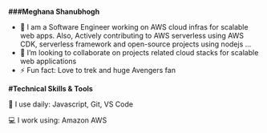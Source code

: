 **###Meghana Shanubhogh**

- 🔭 I am a Software Engineer working on AWS cloud infras for scalable web apps. Also, Actively contributing to AWS serverless using AWS CDK,  serverless framework and open-source projects using nodejs ...
- 👯 I’m looking to collaborate on projects related cloud stacks for scalable web applications 
- ⚡ Fun fact: Love to trek and huge Avengers fan

**#Technical Skills & Tools**

🚀 I use daily: Javascript, Git, VS Code

💻 I work using: Amazon AWS 


